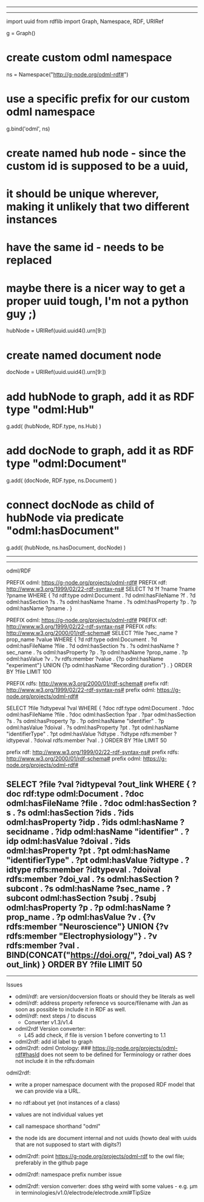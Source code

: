 ------------------------------------------------------------------------------------------

------------------------------------------------------------------------------------------

import uuid
from rdflib import Graph, Namespace, RDF, URIRef

g = Graph()

# create custom odml namespace
ns = Namespace("http://g-node.org/odml-rdf#")

# use a specific prefix for our custom odml namespace
g.bind('odml', ns)

# create named hub node - since the custom id is supposed to be a uuid,
# it should be unique wherever, making it unlikely that two different instances 
# have the same id - needs to be replaced 
# maybe there is a nicer way to get a proper uuid tough, I'm not a python guy ;)
hubNode = URIRef(uuid.uuid4().urn[9:])

# create named document node
docNode = URIRef(uuid.uuid4().urn[9:])

# add hubNode to graph, add it as RDF type "odml:Hub"
g.add( (hubNode, RDF.type, ns.Hub) )

# add docNode to graph, add it as RDF type "odml:Document"
g.add( (docNode, RDF.type, ns.Document) )

# connect docNode as child of hubNode via predicate "odml:hasDocument"
g.add( (hubNode, ns.hasDocument, docNode) )

------------------------------------------------------------------------------------------

------------------------------------------------------------------------------------------

odml/RDF

PREFIX odml: <https://g-node.org/projects/odml-rdf#>
PREFIX rdf: <http://www.w3.org/1999/02/22-rdf-syntax-ns#>
SELECT ?d ?f ?name ?name ?pname
WHERE {
    ?d rdf:type odml:Document .
    ?d odml:hasFileName ?f .
    ?d odml:hasSection ?s .
    ?s odml:hasName ?name .
    ?s odml:hasProperty ?p .
    ?p odml:hasName ?pname .
}



PREFIX odml: <https://g-node.org/projects/odml-rdf#>
PREFIX rdf: <http://www.w3.org/1999/02/22-rdf-syntax-ns#>
PREFIX rdfs: <http://www.w3.org/2000/01/rdf-schema#>
SELECT ?file ?sec_name ?prop_name ?value
WHERE {
    ?d rdf:type odml:Document .
    ?d odml:hasFileName ?file .
    ?d odml:hasSection ?s .
    ?s odml:hasName ?sec_name .
    ?s odml:hasProperty ?p .
    ?p odml:hasName ?prop_name .
    ?p odml:hasValue ?v .
    ?v rdfs:member ?value .
    {?p odml:hasName "experiment"} UNION {?p odml:hasName "Recording duration"} .
}
ORDER BY ?file
LIMIT 100


PREFIX rdfs: <http://www.w3.org/2000/01/rdf-schema#>
prefix rdf: <http://www.w3.org/1999/02/22-rdf-syntax-ns#>
prefix odml: <https://g-node.org/projects/odml-rdf#>

SELECT ?file ?idtypeval ?val
WHERE {
  ?doc rdf:type odml:Document .
  ?doc odml:hasFileName ?file .
  ?doc odml:hasSection ?par .
  ?par odml:hasSection ?s .
  ?s odml:hasProperty ?p .
  ?p odml:hasName "identifier" .
  ?p odml:hasValue ?doival .
  ?s odml:hasProperty ?pt .
  ?pt odml:hasName "identifierType" .
  ?pt odml:hasValue ?idtype .
  ?idtype rdfs:member ?idtypeval .
  ?doival rdfs:member ?val .
}
ORDER BY ?file
LIMIT 50

prefix rdf: <http://www.w3.org/1999/02/22-rdf-syntax-ns#>
prefix rdfs: <http://www.w3.org/2000/01/rdf-schema#>
prefix odml: <https://g-node.org/projects/odml-rdf#>

SELECT ?file ?val ?idtypeval ?out_link
WHERE {
  ?doc rdf:type odml:Document .
  ?doc odml:hasFileName ?file .
  ?doc odml:hasSection ?s .
  ?s odml:hasSection ?ids .
  ?ids odml:hasProperty ?idp .
  ?ids odml:hasName ?secidname .
  ?idp odml:hasName "identifier" .
  ?idp odml:hasValue ?doival .
  ?ids odml:hasProperty ?pt .
  ?pt odml:hasName "identifierType" .
  ?pt odml:hasValue ?idtype .
  ?idtype rdfs:member ?idtypeval .
  ?doival rdfs:member ?doi_val .
  ?s odml:hasSection ?subcont .
  ?s odml:hasName ?sec_name .
  ?subcont odml:hasSection ?subj .
  ?subj odml:hasProperty ?p .
  ?p odml:hasName ?prop_name .
  ?p odml:hasValue ?v .
  {?v rdfs:member "Neuroscience"} UNION {?v rdfs:member "Electrophysiology"} .
  ?v rdfs:member ?val .
  BIND(CONCAT("https://doi.org/", ?doi_val) AS ?out_link)
}
ORDER BY ?file
LIMIT 50
------------------------------------------------------------------------------------------

------------------------------------------------------------------------------------------

Issues

- odml/rdf: are version/docversion floats or should they be literals as well
- odml/rdf: address property reference vs source/filename with Jan as soon as possible to include it in 
    RDF as well.
- odml/rdf: next steps / to discuss
    - Converter v1.3/v1.4
- odml2rdf Version converter:
    - L45 add check, if file is version 1 before converting to 1.1
- odml2rdf: add id label to graph
- odml2rdf: odml Ontology: ###  https://g-node.org/projects/odml-rdf#hasId does not seem to be
    defined for Terminology or rather does not include it in the rdfs:domain 

odml2rdf: 

- write a proper namespace document with the proposed RDF model that we can provide via a URL.
- no rdf:about yet (not instances of a class)
- values are not individual values yet
- call namespace shorthand "odml"
- the node ids are document internal and not uuids (howto deal with uuids that are not supposed to start with digits?)

- odml2rdf: point https://g-node.org/projects/odml-rdf to the owl file; preferably in the github page
- odml2rdf: namespace prefix number issue
- odml2rdf: version converter: does sthg weird with some values - e.g. &#956;m in terminologies/v1.0/electrode/electrode.xml#TipSize
